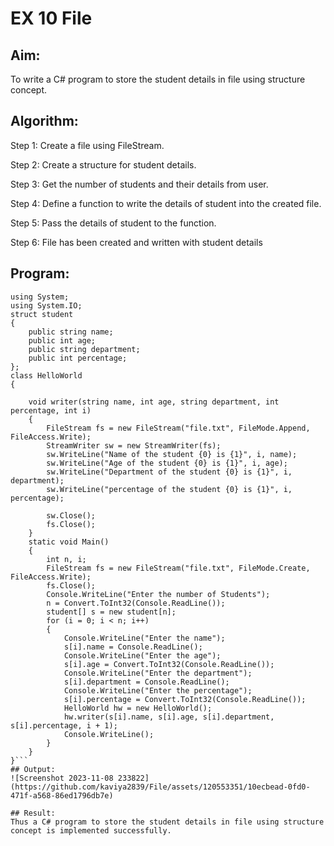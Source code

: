 # EX 10 File

## Aim:
To write a C# program to store the student details in file using structure concept.

## Algorithm:
Step 1: Create a file using FileStream.

Step 2: Create a structure for student details.

Step 3: Get the number of students and their details from user.

Step 4: Define a function to write the details of student into the created file.

Step 5: Pass the details of student to the function.

Step 6: File has been created and written with student details

## Program:
```
using System;
using System.IO;
struct student
{
    public string name;
    public int age;
    public string department;
    public int percentage;
};
class HelloWorld
{

    void writer(string name, int age, string department, int percentage, int i)
    {
        FileStream fs = new FileStream("file.txt", FileMode.Append, FileAccess.Write);
        StreamWriter sw = new StreamWriter(fs);
        sw.WriteLine("Name of the student {0} is {1}", i, name);
        sw.WriteLine("Age of the student {0} is {1}", i, age);
        sw.WriteLine("Department of the student {0} is {1}", i, department);
        sw.WriteLine("percentage of the student {0} is {1}", i, percentage);

        sw.Close();
        fs.Close();
    }
    static void Main()
    {
        int n, i;
        FileStream fs = new FileStream("file.txt", FileMode.Create, FileAccess.Write);
        fs.Close();
        Console.WriteLine("Enter the number of Students");
        n = Convert.ToInt32(Console.ReadLine());
        student[] s = new student[n];
        for (i = 0; i < n; i++)
        {
            Console.WriteLine("Enter the name");
            s[i].name = Console.ReadLine();
            Console.WriteLine("Enter the age");
            s[i].age = Convert.ToInt32(Console.ReadLine());
            Console.WriteLine("Enter the department");
            s[i].department = Console.ReadLine();
            Console.WriteLine("Enter the percentage");
            s[i].percentage = Convert.ToInt32(Console.ReadLine());
            HelloWorld hw = new HelloWorld();
            hw.writer(s[i].name, s[i].age, s[i].department, s[i].percentage, i + 1);
            Console.WriteLine();
        }
    }
}```
## Output:
![Screenshot 2023-11-08 233822](https://github.com/kaviya2839/File/assets/120553351/10ecbead-0fd0-471f-a568-86ed1796db7e)

## Result:
Thus a C# program to store the student details in file using structure concept is implemented successfully.
